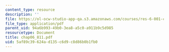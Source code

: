 ```yaml
---
content_type: resource
description: ''
file: https://ol-ocw-studio-app-qa.s3.amazonaws.com/courses/res-6-001-continuum-electromechanics-spring-2009/5af89c39624ad135c6d9c8d86b0b1fb0_chap06_811.pdf
file_type: application/pdf
parent_uid: 94a6b993-49b0-3ea8-a5c0-a911b9c5d985
resourcetype: Document
title: chap06_811.pdf
uid: 5af89c39-624a-d135-c6d9-c8d86b0b1fb0
---
```

